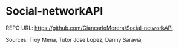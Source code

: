 # Social-networkAPI

REPO URL: https://github.com/GiancarloMorera/Social-networkAPI 

Sources: Troy Mena, Tutor Jose Lopez, Danny Saravia, 